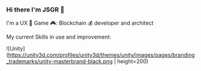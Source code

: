 ### Hi there I'm JSGR 👋

I'm a UX 👊 Game 🎮: Blockchain 💰 developer and architect

My current Skills in use and improvement:

![Unity](https://unity3d.com/profiles/unity3d/themes/unity/images/pages/branding_trademarks/unity-masterbrand-black.png | height=200)

<!--
**muddokon/muddokon** is a ✨ _special_ ✨ repository because its `README.md` (this file) appears on your GitHub profile.

Here are some ideas to get you started:

- 🔭 I’m currently working on ...
- 🌱 I’m currently learning ...
- 👯 I’m looking to collaborate on ...
- 🤔 I’m looking for help with ...
- 💬 Ask me about ...
- 📫 How to reach me: ...
- 😄 Pronouns: ...
- ⚡ Fun fact: ...
-->
